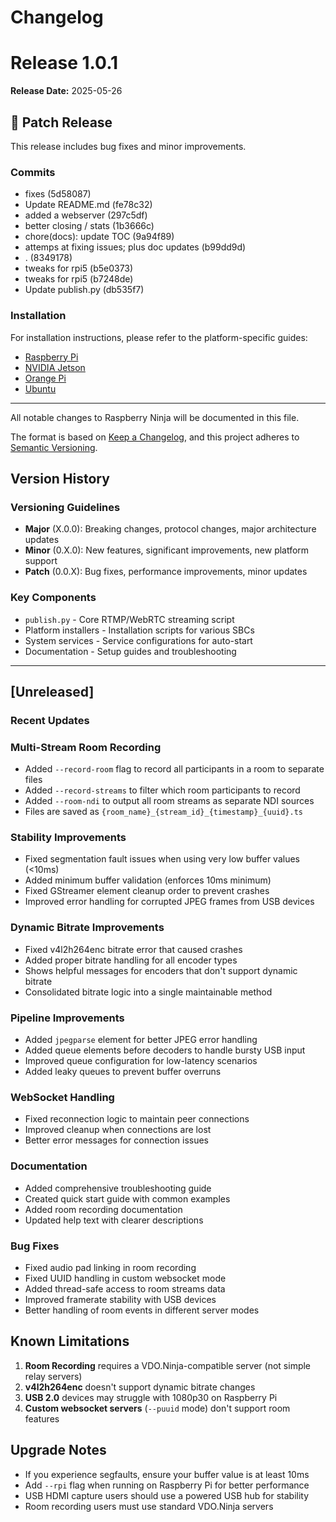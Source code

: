 # Changelog

# Release 1.0.1

**Release Date:** 2025-05-26

## 🐛 Patch Release

This release includes bug fixes and minor improvements.

### Commits

- fixes (5d58087)
- Update README.md (fe78c32)
- added a webserver (297c5df)
- better closing /  stats (1b3666c)
- chore(docs): update TOC (9a94f89)
- attemps at fixing issues; plus doc updates (b99dd9d)
- . (8349178)
- tweaks for rpi5 (b5e0373)
- tweaks for rpi5 (b7248de)
- Update publish.py (db535f7)

### Installation

For installation instructions, please refer to the platform-specific guides:
- [Raspberry Pi](./raspberry_pi/README.md)
- [NVIDIA Jetson](./nvidia_jetson/README.md)
- [Orange Pi](./orangepi/README.md)
- [Ubuntu](./ubuntu/README.md)


---

All notable changes to Raspberry Ninja will be documented in this file.

The format is based on [Keep a Changelog](https://keepachangelog.com/en/1.0.0/),
and this project adheres to [Semantic Versioning](https://semver.org/spec/v2.0.0.html).

## Version History

### Versioning Guidelines

- **Major** (X.0.0): Breaking changes, protocol changes, major architecture updates
- **Minor** (0.X.0): New features, significant improvements, new platform support
- **Patch** (0.0.X): Bug fixes, performance improvements, minor updates

### Key Components

- `publish.py` - Core RTMP/WebRTC streaming script
- Platform installers - Installation scripts for various SBCs
- System services - Service configurations for auto-start
- Documentation - Setup guides and troubleshooting

---

<!-- New releases will be automatically added above this line -->

## [Unreleased]

### Recent Updates

### Multi-Stream Room Recording
- Added `--record-room` flag to record all participants in a room to separate files
- Added `--record-streams` to filter which room participants to record
- Added `--room-ndi` to output all room streams as separate NDI sources
- Files are saved as `{room_name}_{stream_id}_{timestamp}_{uuid}.ts`

### Stability Improvements
- Fixed segmentation fault issues when using very low buffer values (<10ms)
- Added minimum buffer validation (enforces 10ms minimum)
- Fixed GStreamer element cleanup order to prevent crashes
- Improved error handling for corrupted JPEG frames from USB devices

### Dynamic Bitrate Improvements
- Fixed v4l2h264enc bitrate error that caused crashes
- Added proper bitrate handling for all encoder types
- Shows helpful messages for encoders that don't support dynamic bitrate
- Consolidated bitrate logic into a single maintainable method

### Pipeline Improvements
- Added `jpegparse` element for better JPEG error handling
- Added queue elements before decoders to handle bursty USB input
- Improved queue configuration for low-latency scenarios
- Added leaky queues to prevent buffer overruns

### WebSocket Handling
- Fixed reconnection logic to maintain peer connections
- Improved cleanup when connections are lost
- Better error messages for connection issues

### Documentation
- Added comprehensive troubleshooting guide
- Created quick start guide with common examples
- Added room recording documentation
- Updated help text with clearer descriptions

### Bug Fixes
- Fixed audio pad linking in room recording
- Fixed UUID handling in custom websocket mode
- Added thread-safe access to room streams data
- Improved framerate stability with USB devices
- Better handling of room events in different server modes

## Known Limitations

1. **Room Recording** requires a VDO.Ninja-compatible server (not simple relay servers)
2. **v4l2h264enc** doesn't support dynamic bitrate changes
3. **USB 2.0** devices may struggle with 1080p30 on Raspberry Pi
4. **Custom websocket servers** (`--puuid` mode) don't support room features

## Upgrade Notes

- If you experience segfaults, ensure your buffer value is at least 10ms
- Add `--rpi` flag when running on Raspberry Pi for better performance
- USB HDMI capture users should use a powered USB hub for stability
- Room recording users must use standard VDO.Ninja servers